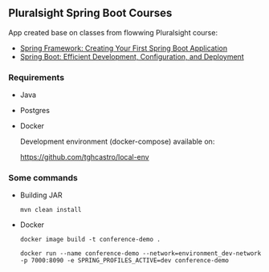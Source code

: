 ## Pluralsight Spring Boot Courses

App created base on classes from flowwing Pluralsight course:

* [Spring Framework: Creating Your First Spring Boot Application](https://app.pluralsight.com/library/courses/creating-first-spring-boot-application
)
* [Spring Boot: Efficient Development, Configuration, and Deployment](https://app.pluralsight.com/library/courses/spring-boot-efficient-development-configuration-deployment/table-of-contents)

### Requirements

- Java
- Postgres
- Docker


    Development environment (docker-compose) available on:
    
    https://github.com/tghcastro/local-env

### Some commands

* Building JAR

    `mvn clean install`

* Docker

    `docker image build -t conference-demo .`
    
    `docker run --name conference-demo --network=environment_dev-network -p 7000:8090 -e SPRING_PROFILES_ACTIVE=dev conference-demo`



